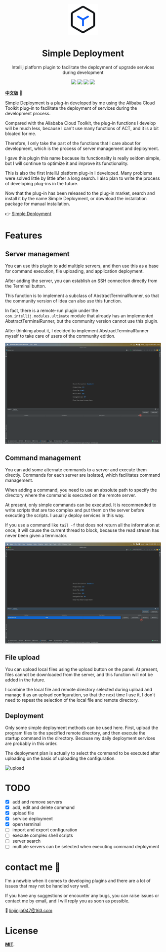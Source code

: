 <p align="center"><img src="docs/media/small-logo.svg" alt="Simple Deployment" width="100" height="100"></p>

<h1 align="center">Simple Deployment</h1>

<p align="center">Intellij platform plugin to facilitate the deployment of upgrade services during development</p>

<div align="center">
    <a href="#"><img src="https://img.shields.io/badge/version-1.2.3-red"></a>
    <a href="#"><img src = "https://img.shields.io/github/license/lin2j/simple-deploy" ></a>
    <a href="https://www.lin2j.tech"><img src="https://img.shields.io/badge/author-lin2j-brightgreen"></a>
    <a href="#"><img src="https://img.shields.io/badge/idea-213.5744%2B-yellow"></a>
</div>

[**中文版**](README_zh_CN.md) 🐼

Simple Deployment is a plug-in developed by me using the Alibaba Cloud Toolkit plug-in to facilitate the deployment of services during the development process.

Compared with the Aliababa Cloud Toolkit, the plug-in functions I develop will be much less, because I can't use many functions of ACT, and it is a bit bloated for me.

Therefore, I only take the part of the functions that I care about for development, which is the process of server management and deployment.

I gave this plugin this name because its functionality is really seldom simple, but I will continue to optimize it and improve its functionality.

This is also the first IntelliJ platform plug-in I developed. Many problems were solved little by little after a long search. I also plan to write the process of developing plug-ins in the future.

Now that the plug-in has been released to the plug-in market, search and install it by the name Simple Deployment, or download the installation package for manual installation.

👉 [Simple Deployment](https://plugins.jetbrains.com/plugin/19432-simple-deployment)

# Features

## Server management

You can use this plugin to add multiple servers, and then use this as a base for command execution, file uploading, and application deployment.

After adding the server, you can establish an SSH connection directly from the Terminal button.

This function is to implement a subclass of AbstractTerminalRunner, so that the community version of Idea can also use this function.

In fact, there is a remote-run plugin under the `com.intellij.modules.ultimate` module that already has an implemented AbstractTerminalRunner, but the community version cannot use this plugin.

After thinking about it, I decided to implement AbstractTerminalRunner myself to take care of users of the community edition.

<img src="docs/media/Add-Server.gif" alt="add server">

## Command management

You can add some alternate commands to a server and execute them directly. Commands for each server are isolated, which facilitates command management.

When adding a command, you need to use an absolute path to specify the directory where the command is executed on the remote server.

At present, only simple commands can be executed. It is recommended to write scripts that are too complex and put them on the server before executing the scripts. I usually deploy services in this way.

If you use a command like `tail -f` that does not return all the information at once, it will cause the current thread to block, because the read stream has never been given a terminator.

<img src="docs/media/Command.gif" alt="command">

## File upload

You can upload local files using the upload button on the panel. At present, files cannot be downloaded from the server, and this function will not be added in the future.

I combine the local file and remote directory selected during upload and manage it as an upload configuration, so that the next time I use it, I don't need to repeat the selection of the local file and remote directory.

## Deployment

Only some simple deployment methods can be used here. First, upload the program files to the specified remote directory, and then execute the startup command in the directory. Because my daily deployment services are probably in this order.

The deployment plan is actually to select the command to be executed after uploading on the basis of uploading the configuration.

<img src="docs/media/Upload.gif" alt="upload">

# TODO

- [x] add and remove servers
- [x] add, edit and delete command
- [x] upload file
- [x] service deployment
- [x] open terminal
- [ ] import and export configuration
- [ ] execute complex shell scripts
- [ ] server search
- [ ] multiple servers can be selected when executing command deployment

# contact me 🐾

I'm a newbie when it comes to developing plugins and there are a lot of issues that may not be handled very well.

If you have any suggestions or encounter any bugs, you can raise issues or contact me by email, and I will reply you as soon as possible.

📮 linjinjia047@163.com

# License

[**MIT**](LICENSE).
